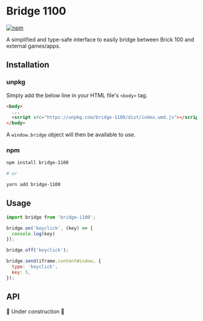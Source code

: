 # Bridge 1100

[![npm](https://img.shields.io/npm/v/bridge-1100)](http://npm.im/bridge-1100)

A simplified and type-safe interface to easily bridge between Brick 100 and external games/apps.

## Installation

### unpkg

Simply add the below line in your HTML file's `<body>` tag.

```html
<body>
  ...
  <script src="https://unpkg.com/bridge-1100/dist/index.umd.js"></script>
</body>
```

A `window.bridge` object will then be available to use.

### npm

```sh
npm install bridge-1100

# or

yarn add bridge-1100
```

## Usage

```js
import bridge from 'bridge-1100';

bridge.on('keyclick', (key) => {
  console.log(key)
});

bridge.off('keyclick');

bridge.send(iframe.contentWindow, {
  type: 'keyclick',
  key: 5,
});
```

## API

🚧 Under construction 🚧
